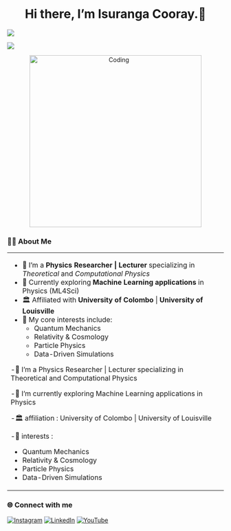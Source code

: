 <h1 align="center">Hi there, I’m Isuranga Cooray.👋</h1>
<a href="https://github.com/DenverCoder1/readme-typing-svg"><img src="https://readme-typing-svg.herokuapp.com?font=Fredoka+One&size=21&color=00FFFF&width=550&lines=Enthusiastic%2C+Driven+and+Innovative+IT+Undergraduate;Creative%2C+Dedicated+and+Ambitious+Achiever"></a>
<div align="center">
<p align="left"> <img src="https://komarev.com/ghpvc/?username=sabiehahmed10&label=Views&color=blue&style=plastic&style=for-the-badge" /> </p> 
<img align="center" alt="Coding" width="400" src="https://i.pinimg.com/originals/e8/f4/53/e8f453469a3ec97ecd354df465d73913.gif">
</div>
<div>

<h3 align="left"><b>  👩‍🔬 About Me </b></h3>
<table align="center">
<tr border="none">
<td width="50%" align="left">


- 🔭 I’m a **Physics Researcher | Lecturer** specializing in *Theoretical* and *Computational Physics*  
- 🧠 Currently exploring **Machine Learning applications** in Physics (ML4Sci)  
- 🏛️ Affiliated with **University of Colombo** | **University of Louisville**  
- 🧩 My core interests include:
  - Quantum Mechanics  
  - Relativity & Cosmology  
  - Particle Physics  
  - Data-Driven Simulations  

  
-🔭 I’m a Physics Researcher | Lecturer specializing in Theoretical and Computational Physics

-🧠 I’m currently exploring Machine Learning applications in Physics

-🏛️ affiliation :  University of Colombo | University of Louisville

-🧩 interests :
  - Quantum Mechanics
  - Relativity & Cosmology
  - Particle Physics
  - Data-Driven Simulations
   
</td>
</tr>
</table>
</div>


<h3 align="left"><b>  🌐 Connect with me </b></h3>


[![Instagram](https://img.shields.io/badge/Instagram-E4405F?style=for-the-badge&logo=instagram&logoColor=white)](https://instagram.com/isurangacooray) [![LinkedIn](https://img.shields.io/badge/LinkedIn-0077B5?style=for-the-badge&logo=linkedin&logoColor=white)](https://www.linkedin.com/in/isurangacooray/)  [![YouTube](https://img.shields.io/badge/YouTube-FF0000?style=for-the-badge&logo=youtube&logoColor=white)](https://www.youtube.com/@PhysicsSimplified) 


<!--
**IsurangaCooray/IsurangaCooray** is a ✨ _special_ ✨ repository because its `README.md` (this file) appears on your GitHub profile.

Here are some ideas to get you started:

- 🔭 I’m currently working on ...
- 🌱 I’m currently learning ...
- 👯 I’m looking to collaborate on ...
- 🤔 I’m looking for help with ...
- 💬 Ask me about ...
- 📫 How to reach me: ...
- 😄 Pronouns: ...
- ⚡ Fun fact: ...
-->
